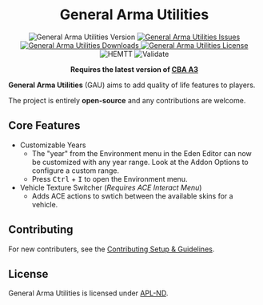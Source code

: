 <!-- If you want to make changes to this README, you need to also modify the README.md in the docs folder as well -->

<h1 align="center">General Arma Utilities</h1>
<p align="center">
    <img src="https://img.shields.io/badge/Version-1.1.0-blue?style=flat-square" alt="General Arma Utilities Version">
    <a href="https://github.com/DartsArmaMods/GeneralArmaUtilities/issues">
        <img src="https://img.shields.io/github/issues-raw/DartsArmaMods/GeneralArmaUtilities.svg?style=flat-square&label=Issues" alt="General Arma Utilities Issues">
    </a>
    <a href="https://steamcommunity.com/sharedfiles/filedetails/?id=3346952826">
        <img src="https://img.shields.io/steam/downloads/3346952826.svg?style=flat-square&label=Downloads" alt="General Arma Utilities Downloads">
    </a>
    <a href="https://github.com/DartsArmaMods/GeneralArmaUtilities/blob/master/LICENSE">
        <img src="https://img.shields.io/badge/License-APL ND-red?style=flat-square" alt="General Arma Utilities License">
    </a>
    <br>
    <img src="https://img.shields.io/github/actions/workflow/status/DartsArmaMods/GeneralArmaUtilities/hemtt.yml?style=flat-square&label=HEMTT" alt="HEMTT">
    <img src="https://img.shields.io/github/actions/workflow/status/DartsArmaMods/GeneralArmaUtilities/arma.yml?style=flat-square&label=Validate" alt="Validate">
</p>

<p align="center">
    <b>Requires the latest version of <a href="https://github.com/CBATeam/CBA_A3/releases/latest">CBA A3</a></b>
</p>

**General Arma Utilities** (GAU) aims to add quality of life features to players.

The project is entirely **open-source** and any contributions are welcome.

## Core Features
- Customizable Years
  - The "year" from the Environment menu in the Eden Editor can now be customized with any year range. Look at the Addon Options to configure a custom range.
  - Press <kbd>Ctrl</kbd> + <kbd>I</kbd> to open the Environment menu.
- Vehicle Texture Switcher (*Requires ACE Interact Menu*)
  - Adds ACE actions to swtich between the available skins for a vehicle.

## Contributing
For new contributers, see the [Contributing Setup & Guidelines](./.github/CONTRIBUTING.md).

## License
General Arma Utilities is licensed under [APL-ND](./LICENSE.md).